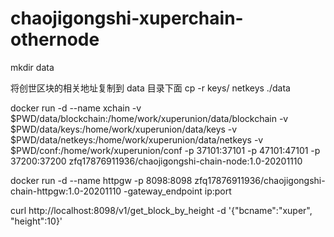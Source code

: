 # chaojigongshi-xuperchain-othernode

mkdir data

将创世区块的相关地址复制到 data 目录下面
cp -r  keys/ netkeys ./data

docker run -d --name xchain -v $PWD/data/blockchain:/home/work/xuperunion/data/blockchain -v $PWD/data/keys:/home/work/xuperunion/data/keys -v $PWD/data/netkeys:/home/work/xuperunion/data/netkeys -v $PWD/conf:/home/work/xuperunion/conf -p 37101:37101 -p 47101:47101 -p 37200:37200 zfq17876911936/chaojigongshi-chain-node:1.0-20201110

docker run -d --name httpgw -p 8098:8098 zfq17876911936/chaojigongshi-chain-httpgw:1.0-20201110 -gateway_endpoint ip:port

curl http://localhost:8098/v1/get_block_by_height -d '{"bcname":"xuper", "height":10}'

